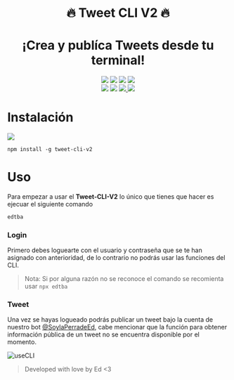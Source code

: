 <h1 align="center">🔥 Tweet CLI V2 🔥</h1>
<h1 align="center">¡Crea y publíca Tweets desde tu terminal!</h1>

<div align="center">
<img src="https://img.shields.io/npm/v/tweet-cli-v2?logo=npm&style=for-the-badge"></img>
<img src="https://img.shields.io/npm/dw/tweet-cli-v2?logo=npm&style=for-the-badge"></img>
<img src="https://img.shields.io/npm/l/tweet-cli?logo=npm&style=for-the-badge"></img>
<img src="https://img.shields.io/github/license/EDUJOS/tweet-cli-v2?logo=github&style=for-the-badge"></img>
<br>
<img src="https://img.shields.io/github/stars/edujos/tweet-cli-v2?logo=github&style=for-the-badge"></img>
<img src="https://img.shields.io/github/followers/EDUJOS?logo=GitHub&style=for-the-badge"></img>
<a href="https://twitter.com/SoylaPerradeEd" target="_blank">
    <img src="https://img.shields.io/twitter/follow/SoylaPerradeEd?color=%2300acee&label=Follow%20on%20twitter&logo=twitter&style=for-the-badge"></img>
</a>
<a href="https://twitter.com/intent/tweet?url=https://github.com/EDUJOS/tweet-cli-v2&text=Hey!%20Te%20comparto%20esta%20CLI%20que%20sirve%20para%20publicar%20tweets%20desde%20la%20cuenta%20de%20%40SoylaPerradeEd%0A%0ADesarrollada%20con%20amor%20por%20%40EdTkiere%20🔥" target="_blank">
    <img src="https://img.shields.io/twitter/url?color=%2300acee&label=share%20on%20twitter&logo=twitter&style=for-the-badge&url=https%3A%2F%2Ftwitter.com%2FSoylaPerradeEd"></img>
</a>
</div>

#  Instalación
<img align="center" src="https://media.discordapp.net/attachments/1083626901832204359/1083633491071221800/v1.gif"></img>

```
npm install -g tweet-cli-v2
```

# Uso
Para empezar a usar el **Tweet-CLI-V2** lo único que tienes que hacer es ejecuar el siguiente comando
```bash
edtba
```

### Login
Primero debes loguearte con el usuario y contraseña que se te han asignado con anterioridad, de lo contrario no podrás usar las funciones del CLI.
> Nota: Si por alguna razón no se reconoce el comando se recomienta usar `npx edtba`


### Tweet
Una vez se hayas logueado podrás publicar un tweet bajo la cuenta de nuestro bot [@SoylaPerradeEd](https://twitter.com/SoylaPerradeEd), cabe mencionar que la función para obtener información pública de un tweet no se encuentra disponible por el momento.

![useCLI](https://media.discordapp.net/attachments/1083626901832204359/1083635665415192586/v2.gif)

> Developed with love by Ed <3